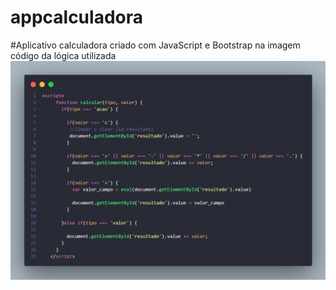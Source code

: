 # appcalculadora
#Aplicativo calculadora criado com JavaScript e Bootstrap
na imagem código da lógica utilizada
![codigo](code.png)
